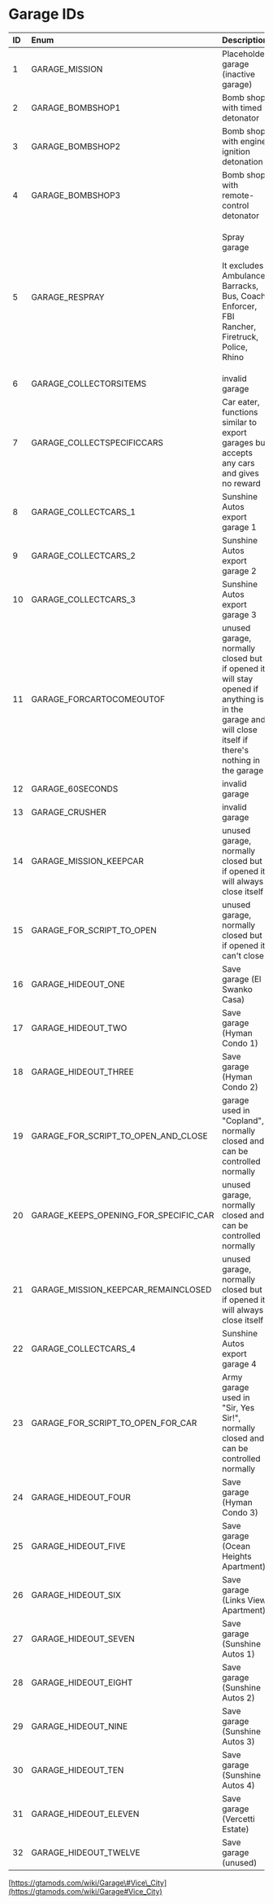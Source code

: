 # Garage IDs

<table>
  <thead>
    <tr>
      <th style="text-align:left">ID</th>
      <th style="text-align:left">Enum</th>
      <th style="text-align:left">Description</th>
    </tr>
  </thead>
  <tbody>
    <tr>
      <td style="text-align:left">1</td>
      <td style="text-align:left">GARAGE_MISSION</td>
      <td style="text-align:left">Placeholder garage (inactive garage)</td>
    </tr>
    <tr>
      <td style="text-align:left">2</td>
      <td style="text-align:left">GARAGE_BOMBSHOP1</td>
      <td style="text-align:left">Bomb shop with timed detonator</td>
    </tr>
    <tr>
      <td style="text-align:left">3</td>
      <td style="text-align:left">GARAGE_BOMBSHOP2</td>
      <td style="text-align:left">Bomb shop with engine ignition detonation</td>
    </tr>
    <tr>
      <td style="text-align:left">4</td>
      <td style="text-align:left">GARAGE_BOMBSHOP3</td>
      <td style="text-align:left">Bomb shop with remote-control detonator</td>
    </tr>
    <tr>
      <td style="text-align:left">5</td>
      <td style="text-align:left">GARAGE_RESPRAY</td>
      <td style="text-align:left">
        <p>Spray garage</p>
        <p>It excludes Ambulance, Barracks, Bus, Coach, Enforcer, FBI Rancher, Firetruck,
          Police, Rhino</p>
      </td>
    </tr>
    <tr>
      <td style="text-align:left">6</td>
      <td style="text-align:left">GARAGE_COLLECTORSITEMS</td>
      <td style="text-align:left">invalid garage</td>
    </tr>
    <tr>
      <td style="text-align:left">7</td>
      <td style="text-align:left">GARAGE_COLLECTSPECIFICCARS</td>
      <td style="text-align:left">Car eater, functions similar to export garages but accepts any cars and
        gives no reward</td>
    </tr>
    <tr>
      <td style="text-align:left">8</td>
      <td style="text-align:left">GARAGE_COLLECTCARS_1</td>
      <td style="text-align:left">Sunshine Autos export garage 1</td>
    </tr>
    <tr>
      <td style="text-align:left">9</td>
      <td style="text-align:left">GARAGE_COLLECTCARS_2</td>
      <td style="text-align:left">Sunshine Autos export garage 2</td>
    </tr>
    <tr>
      <td style="text-align:left">10</td>
      <td style="text-align:left">GARAGE_COLLECTCARS_3</td>
      <td style="text-align:left">Sunshine Autos export garage 3</td>
    </tr>
    <tr>
      <td style="text-align:left">11</td>
      <td style="text-align:left">GARAGE_FORCARTOCOMEOUTOF</td>
      <td style="text-align:left">unused garage, normally closed but if opened it will stay opened if anything
        is in the garage and will close itself if there&apos;s nothing in the garage</td>
    </tr>
    <tr>
      <td style="text-align:left">12</td>
      <td style="text-align:left">GARAGE_60SECONDS</td>
      <td style="text-align:left">invalid garage</td>
    </tr>
    <tr>
      <td style="text-align:left">13</td>
      <td style="text-align:left">GARAGE_CRUSHER</td>
      <td style="text-align:left">invalid garage</td>
    </tr>
    <tr>
      <td style="text-align:left">14</td>
      <td style="text-align:left">GARAGE_MISSION_KEEPCAR</td>
      <td style="text-align:left">unused garage, normally closed but if opened it will always close itself</td>
    </tr>
    <tr>
      <td style="text-align:left">15</td>
      <td style="text-align:left">GARAGE_FOR_SCRIPT_TO_OPEN</td>
      <td style="text-align:left">unused garage, normally closed but if opened it can&apos;t close</td>
    </tr>
    <tr>
      <td style="text-align:left">16</td>
      <td style="text-align:left">GARAGE_HIDEOUT_ONE</td>
      <td style="text-align:left">Save garage (El Swanko Casa)</td>
    </tr>
    <tr>
      <td style="text-align:left">17</td>
      <td style="text-align:left">GARAGE_HIDEOUT_TWO</td>
      <td style="text-align:left">Save garage (Hyman Condo 1)</td>
    </tr>
    <tr>
      <td style="text-align:left">18</td>
      <td style="text-align:left">GARAGE_HIDEOUT_THREE</td>
      <td style="text-align:left">Save garage (Hyman Condo 2)</td>
    </tr>
    <tr>
      <td style="text-align:left">19</td>
      <td style="text-align:left">GARAGE_FOR_SCRIPT_TO_OPEN_AND_CLOSE</td>
      <td style="text-align:left">garage used in &quot;Copland&quot;, normally closed and can be controlled
        normally</td>
    </tr>
    <tr>
      <td style="text-align:left">20</td>
      <td style="text-align:left">GARAGE_KEEPS_OPENING_FOR_SPECIFIC_CAR</td>
      <td style="text-align:left">unused garage, normally closed and can be controlled normally</td>
    </tr>
    <tr>
      <td style="text-align:left">21</td>
      <td style="text-align:left">GARAGE_MISSION_KEEPCAR_REMAINCLOSED</td>
      <td style="text-align:left">unused garage, normally closed but if opened it will always close itself</td>
    </tr>
    <tr>
      <td style="text-align:left">22</td>
      <td style="text-align:left">GARAGE_COLLECTCARS_4</td>
      <td style="text-align:left">Sunshine Autos export garage 4</td>
    </tr>
    <tr>
      <td style="text-align:left">23</td>
      <td style="text-align:left">GARAGE_FOR_SCRIPT_TO_OPEN_FOR_CAR</td>
      <td style="text-align:left">Army garage used in &quot;Sir, Yes Sir!&quot;, normally closed and can
        be controlled normally</td>
    </tr>
    <tr>
      <td style="text-align:left">24</td>
      <td style="text-align:left">GARAGE_HIDEOUT_FOUR</td>
      <td style="text-align:left">Save garage (Hyman Condo 3)</td>
    </tr>
    <tr>
      <td style="text-align:left">25</td>
      <td style="text-align:left">GARAGE_HIDEOUT_FIVE</td>
      <td style="text-align:left">Save garage (Ocean Heights Apartment)</td>
    </tr>
    <tr>
      <td style="text-align:left">26</td>
      <td style="text-align:left">GARAGE_HIDEOUT_SIX</td>
      <td style="text-align:left">Save garage (Links View Apartment)</td>
    </tr>
    <tr>
      <td style="text-align:left">27</td>
      <td style="text-align:left">GARAGE_HIDEOUT_SEVEN</td>
      <td style="text-align:left">Save garage (Sunshine Autos 1)</td>
    </tr>
    <tr>
      <td style="text-align:left">28</td>
      <td style="text-align:left">GARAGE_HIDEOUT_EIGHT</td>
      <td style="text-align:left">Save garage (Sunshine Autos 2)</td>
    </tr>
    <tr>
      <td style="text-align:left">29</td>
      <td style="text-align:left">GARAGE_HIDEOUT_NINE</td>
      <td style="text-align:left">Save garage (Sunshine Autos 3)</td>
    </tr>
    <tr>
      <td style="text-align:left">30</td>
      <td style="text-align:left">GARAGE_HIDEOUT_TEN</td>
      <td style="text-align:left">Save garage (Sunshine Autos 4)</td>
    </tr>
    <tr>
      <td style="text-align:left">31</td>
      <td style="text-align:left">GARAGE_HIDEOUT_ELEVEN</td>
      <td style="text-align:left">Save garage (Vercetti Estate)</td>
    </tr>
    <tr>
      <td style="text-align:left">32</td>
      <td style="text-align:left">GARAGE_HIDEOUT_TWELVE</td>
      <td style="text-align:left">Save garage (unused)</td>
    </tr>
  </tbody>
</table>

[https://gtamods.com/wiki/Garage\#Vice\_City](https://gtamods.com/wiki/Garage#Vice_City)

